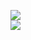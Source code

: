 [![](https://img.shields.io/badge/Made%20With-Github%20Spray-lightgrey.svg?style=for-the-badge&logo=github)](https://github.com/Annihil/github-spray#8527)  
[![](https://i.imgur.com/2DrTn0Z.gif)](https://github.com/Annihil/github-spray)